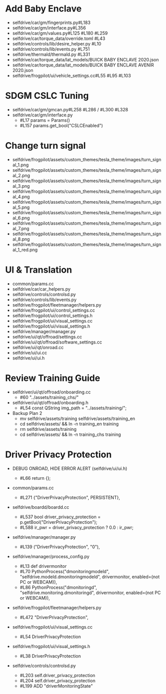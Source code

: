 Add Baby Enclave
========================
* selfdrive/car/gm/fingerprints.py#L183
* selfdrive/car/gm/interface.py#L356
* selfdrive/car/gm/values.py#L125 #L180 #L259
* selfdrive/car/torque_data/override.toml #L43
* selfdrive/controls/lib/desire_helper.py #L10
* selfdrive/controls/lib/events.py #L751
* selfdrive/thermald/thermald.py #L331
* selfdrive/car/torque_data/lat_models/BUICK BABY ENCLAVE 2020.json
* selfdrive/car/torque_data/lat_models/BUICK BABY ENCLAVE AVENIR 2020.json
* selfdrive/frogpilot/ui/vehicle_settings.cc#L55 #L95 #L103

SDGM CSLC Tuning
========================
* selfdrive/car/gm/gmcan.py#L258 #L286 / #L300 #L328
* selfdrive/car/gm/interface.py
  * #L17 params = Params()
  * #L157 params.get_bool("CSLCEnabled")

Change turn signal
========================
* selfdrive/frogpilot/assets/custom_themes/tesla_theme/images/turn_signal_1.png
* selfdrive/frogpilot/assets/custom_themes/tesla_theme/images/turn_signal_2.png
* selfdrive/frogpilot/assets/custom_themes/tesla_theme/images/turn_signal_3.png
* selfdrive/frogpilot/assets/custom_themes/tesla_theme/images/turn_signal_4.png
* selfdrive/frogpilot/assets/custom_themes/tesla_theme/images/turn_signal_5.png
* selfdrive/frogpilot/assets/custom_themes/tesla_theme/images/turn_signal_6.png
* selfdrive/frogpilot/assets/custom_themes/tesla_theme/images/turn_signal_7.png
* selfdrive/frogpilot/assets/custom_themes/tesla_theme/images/turn_signal_8.png
* selfdrive/frogpilot/assets/custom_themes/tesla_theme/images/turn_signal_1_red.png

UI & Translation
========================
* common/params.cc
* selfdrive/car/car_helpers.py
* selfdrive/controls/controlsd.py
* selfdrive/controls/lib/events.py
* selfdrive/frogpilot/fleetmanager/helpers.py
* selfdrive/frogpilot/ui/control_settings.cc
* selfdrive/frogpilot/ui/control_settings.h
* selfdrive/frogpilot/ui/visual_settings.cc
* selfdrive/frogpilot/ui/visual_settings.h
* selfdrive/manager/manager.py
* selfdrive/ui/qt/offroad/settings.cc
* selfdrive/ui/qt/offroad/software_settings.cc
* selfdrive/ui/qt/onroad.cc
* selfdrive/ui/ui.cc
* selfdrive/ui/ui.h

Review Training Guide
========================
* selfdriver/ui/qt/offroad/onboarding.cc
  * #60 "../assets/training_chs/"
* selfdriver/ui/qt/offroad/onboarding.h
  * #L54 const QString img_path = "../assets/training/";
* Backup Plan 2
  * mv selfdrive/assets/training selfdrive/assets/training_en
  * cd selfdrive/assets/ && ln -n training_en training
  * rm selfdrive/assets/training
  * cd selfdrive/assets/ && ln -n training_chs training

Driver Privacy Protection
========================
* DEBUG ONROAD, HIDE ERROR ALERT (selfdrive/ui/ui.h)
  * #L66 return {};

* common/params.cc 
  * #L271 {"DriverPrivacyProtection", PERSISTENT},
* selfdrive/boardd/boardd.cc
  * #L537 bool driver_privacy_protection = p.getBool("DriverPrivacyProtection");
  * #L588 ir_pwr = driver_privacy_protection ? 0.0 : ir_pwr;
* selfdrive/manager/manager.py 
  * #L139 ("DriverPrivacyProtection", "0"),
* selfdrive/manager/process_config.py 
  * #L13 def drivermonitor
  * #L70 PythonProcess("dmonitoringmodeld", "selfdrive.modeld.dmonitoringmodeld", drivermonitor, enabled=(not PC or WEBCAM)),
  * #L86 PythonProcess("dmonitoringd", "selfdrive.monitoring.dmonitoringd", drivermonitor, enabled=(not PC or WEBCAM)),
* selfdrive/frogpilot/fleetmanager/helpers.py
  * #L472 "DriverPrivacyProtection",
* selfdrive/frogpilot/ui/visual_settings.cc
  * #L54 DriverPrivacyProtection
* selfdrive/frogpilot/ui/visual_settings.h
  * #L38 DriverPrivacyProtection
* selfdrive/controls/controlsd.py
  * #L203 self.driver_privacy_protection
  * #L204 self.driver_privacy_protection
  * #L199 ADD "driverMonitoringState"
